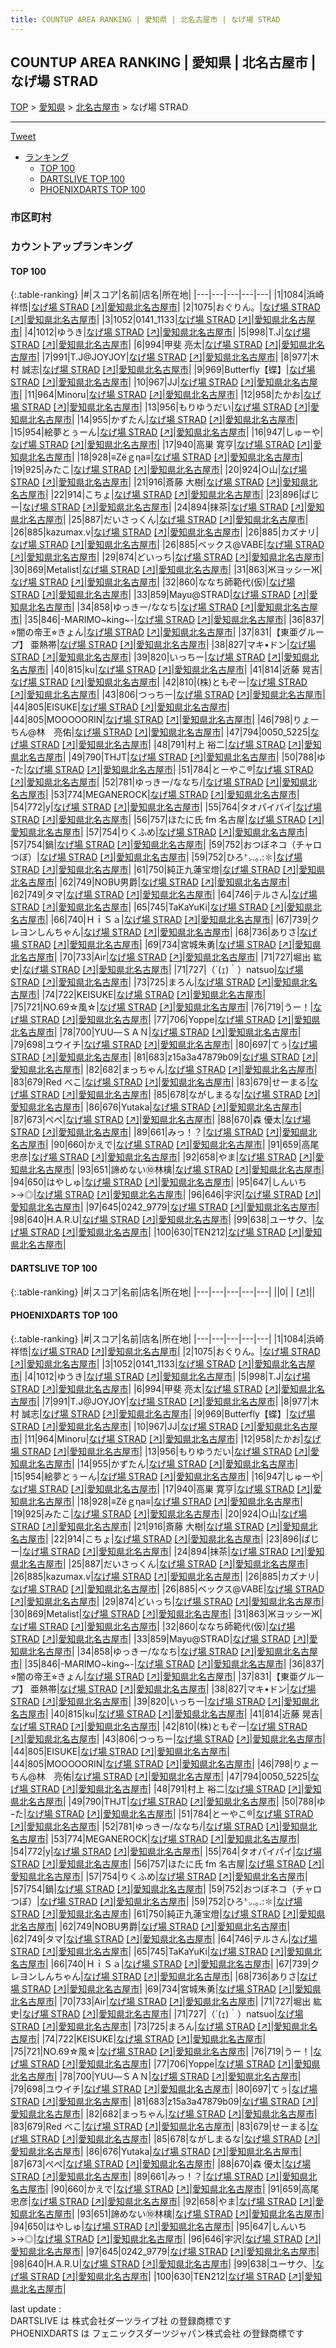 ```yaml
---
title: COUNTUP AREA RANKING | 愛知県 | 北名古屋市 | なげ場 STRAD
---
```

## COUNTUP AREA RANKING | 愛知県 | 北名古屋市 | なげ場 STRAD

[TOP](/darts/rank/) > [愛知県](/darts/rank/愛知県/) > [北名古屋市](/darts/rank/愛知県/北名古屋市/) > なげ場 STRAD

___

<a href="https://twitter.com/share?ref_src=twsrc%5Etfw" data-text="COUNTUP AREA RANKING | 愛知県北名古屋市なげ場 STRAD" class="twitter-share-button" data-hashtags="DARTSLIVE,PHOENIXDARTS,darts,ダーツ" data-show-count="false">Tweet</a>

* [ランキング](#カウントアップランキング)
    * [TOP 100](#top-100)
    * [DARTSLIVE TOP 100](#dartslive-top-100)
    * [PHOENIXDARTS TOP 100](#phoenixdarts-top-100)

### 市区町村

<ul>

</ul>

### カウントアップランキング

#### TOP 100



{:.table-ranking}
|#|スコア|名前|店名|所在地|
|---|---|---|---|---|
|1|1084|<span class="rank-name-pd">浜崎祥悟</span>|<a href="/darts/rank/shops/89261.html">なげ場 STRAD</a> <a href="https://vs.phoenixdarts.com/jp/shop/shopDetailInfo/s_89261?s_seq=89261">[↗]</a>|<a href="/darts/rank/愛知県/北名古屋市">愛知県北名古屋市</a>|
|2|1075|<span class="rank-name-pd">おぐりん。</span>|<a href="/darts/rank/shops/89261.html">なげ場 STRAD</a> <a href="https://vs.phoenixdarts.com/jp/shop/shopDetailInfo/s_89261?s_seq=89261">[↗]</a>|<a href="/darts/rank/愛知県/北名古屋市">愛知県北名古屋市</a>|
|3|1052|<span class="rank-name-pd">0141_1133</span>|<a href="/darts/rank/shops/89261.html">なげ場 STRAD</a> <a href="https://vs.phoenixdarts.com/jp/shop/shopDetailInfo/s_89261?s_seq=89261">[↗]</a>|<a href="/darts/rank/愛知県/北名古屋市">愛知県北名古屋市</a>|
|4|1012|<span class="rank-name-pd">ゆうき</span>|<a href="/darts/rank/shops/89261.html">なげ場 STRAD</a> <a href="https://vs.phoenixdarts.com/jp/shop/shopDetailInfo/s_89261?s_seq=89261">[↗]</a>|<a href="/darts/rank/愛知県/北名古屋市">愛知県北名古屋市</a>|
|5|998|<span class="rank-name-pd">T.J</span>|<a href="/darts/rank/shops/89261.html">なげ場 STRAD</a> <a href="https://vs.phoenixdarts.com/jp/shop/shopDetailInfo/s_89261?s_seq=89261">[↗]</a>|<a href="/darts/rank/愛知県/北名古屋市">愛知県北名古屋市</a>|
|6|994|<span class="rank-name-pd"><span class="pro-icon-pd"></span>甲斐 亮太</span>|<a href="/darts/rank/shops/89261.html">なげ場 STRAD</a> <a href="https://vs.phoenixdarts.com/jp/shop/shopDetailInfo/s_89261?s_seq=89261">[↗]</a>|<a href="/darts/rank/愛知県/北名古屋市">愛知県北名古屋市</a>|
|7|991|<span class="rank-name-pd">T.J@JOYJOY</span>|<a href="/darts/rank/shops/89261.html">なげ場 STRAD</a> <a href="https://vs.phoenixdarts.com/jp/shop/shopDetailInfo/s_89261?s_seq=89261">[↗]</a>|<a href="/darts/rank/愛知県/北名古屋市">愛知県北名古屋市</a>|
|8|977|<span class="rank-name-pd"><span class="pro-icon-pd"></span>木村 誠志</span>|<a href="/darts/rank/shops/89261.html">なげ場 STRAD</a> <a href="https://vs.phoenixdarts.com/jp/shop/shopDetailInfo/s_89261?s_seq=89261">[↗]</a>|<a href="/darts/rank/愛知県/北名古屋市">愛知県北名古屋市</a>|
|9|969|<span class="rank-name-pd">Butterfly【蝶】</span>|<a href="/darts/rank/shops/89261.html">なげ場 STRAD</a> <a href="https://vs.phoenixdarts.com/jp/shop/shopDetailInfo/s_89261?s_seq=89261">[↗]</a>|<a href="/darts/rank/愛知県/北名古屋市">愛知県北名古屋市</a>|
|10|967|<span class="rank-name-pd">JJ</span>|<a href="/darts/rank/shops/89261.html">なげ場 STRAD</a> <a href="https://vs.phoenixdarts.com/jp/shop/shopDetailInfo/s_89261?s_seq=89261">[↗]</a>|<a href="/darts/rank/愛知県/北名古屋市">愛知県北名古屋市</a>|
|11|964|<span class="rank-name-pd">Minoru</span>|<a href="/darts/rank/shops/89261.html">なげ場 STRAD</a> <a href="https://vs.phoenixdarts.com/jp/shop/shopDetailInfo/s_89261?s_seq=89261">[↗]</a>|<a href="/darts/rank/愛知県/北名古屋市">愛知県北名古屋市</a>|
|12|958|<span class="rank-name-pd">たかお</span>|<a href="/darts/rank/shops/89261.html">なげ場 STRAD</a> <a href="https://vs.phoenixdarts.com/jp/shop/shopDetailInfo/s_89261?s_seq=89261">[↗]</a>|<a href="/darts/rank/愛知県/北名古屋市">愛知県北名古屋市</a>|
|13|956|<span class="rank-name-pd">もりゆうだい</span>|<a href="/darts/rank/shops/89261.html">なげ場 STRAD</a> <a href="https://vs.phoenixdarts.com/jp/shop/shopDetailInfo/s_89261?s_seq=89261">[↗]</a>|<a href="/darts/rank/愛知県/北名古屋市">愛知県北名古屋市</a>|
|14|955|<span class="rank-name-pd">かずたん</span>|<a href="/darts/rank/shops/89261.html">なげ場 STRAD</a> <a href="https://vs.phoenixdarts.com/jp/shop/shopDetailInfo/s_89261?s_seq=89261">[↗]</a>|<a href="/darts/rank/愛知県/北名古屋市">愛知県北名古屋市</a>|
|15|954|<span class="rank-name-pd">絵夢とぅーん</span>|<a href="/darts/rank/shops/89261.html">なげ場 STRAD</a> <a href="https://vs.phoenixdarts.com/jp/shop/shopDetailInfo/s_89261?s_seq=89261">[↗]</a>|<a href="/darts/rank/愛知県/北名古屋市">愛知県北名古屋市</a>|
|16|947|<span class="rank-name-pd">しゅーや</span>|<a href="/darts/rank/shops/89261.html">なげ場 STRAD</a> <a href="https://vs.phoenixdarts.com/jp/shop/shopDetailInfo/s_89261?s_seq=89261">[↗]</a>|<a href="/darts/rank/愛知県/北名古屋市">愛知県北名古屋市</a>|
|17|940|<span class="rank-name-pd"><span class="pro-icon-pd"></span>高巣 寛亨</span>|<a href="/darts/rank/shops/89261.html">なげ場 STRAD</a> <a href="https://vs.phoenixdarts.com/jp/shop/shopDetailInfo/s_89261?s_seq=89261">[↗]</a>|<a href="/darts/rank/愛知県/北名古屋市">愛知県北名古屋市</a>|
|18|928|<span class="rank-name-pd">≡Ζёｇηа≡</span>|<a href="/darts/rank/shops/89261.html">なげ場 STRAD</a> <a href="https://vs.phoenixdarts.com/jp/shop/shopDetailInfo/s_89261?s_seq=89261">[↗]</a>|<a href="/darts/rank/愛知県/北名古屋市">愛知県北名古屋市</a>|
|19|925|<span class="rank-name-pd">みたこ</span>|<a href="/darts/rank/shops/89261.html">なげ場 STRAD</a> <a href="https://vs.phoenixdarts.com/jp/shop/shopDetailInfo/s_89261?s_seq=89261">[↗]</a>|<a href="/darts/rank/愛知県/北名古屋市">愛知県北名古屋市</a>|
|20|924|<span class="rank-name-pd">○山</span>|<a href="/darts/rank/shops/89261.html">なげ場 STRAD</a> <a href="https://vs.phoenixdarts.com/jp/shop/shopDetailInfo/s_89261?s_seq=89261">[↗]</a>|<a href="/darts/rank/愛知県/北名古屋市">愛知県北名古屋市</a>|
|21|916|<span class="rank-name-pd"><span class="pro-icon-pd"></span>斎藤 大樹</span>|<a href="/darts/rank/shops/89261.html">なげ場 STRAD</a> <a href="https://vs.phoenixdarts.com/jp/shop/shopDetailInfo/s_89261?s_seq=89261">[↗]</a>|<a href="/darts/rank/愛知県/北名古屋市">愛知県北名古屋市</a>|
|22|914|<span class="rank-name-pd">こちょ</span>|<a href="/darts/rank/shops/89261.html">なげ場 STRAD</a> <a href="https://vs.phoenixdarts.com/jp/shop/shopDetailInfo/s_89261?s_seq=89261">[↗]</a>|<a href="/darts/rank/愛知県/北名古屋市">愛知県北名古屋市</a>|
|23|896|<span class="rank-name-pd">ぱじー</span>|<a href="/darts/rank/shops/89261.html">なげ場 STRAD</a> <a href="https://vs.phoenixdarts.com/jp/shop/shopDetailInfo/s_89261?s_seq=89261">[↗]</a>|<a href="/darts/rank/愛知県/北名古屋市">愛知県北名古屋市</a>|
|24|894|<span class="rank-name-pd">抹茶</span>|<a href="/darts/rank/shops/89261.html">なげ場 STRAD</a> <a href="https://vs.phoenixdarts.com/jp/shop/shopDetailInfo/s_89261?s_seq=89261">[↗]</a>|<a href="/darts/rank/愛知県/北名古屋市">愛知県北名古屋市</a>|
|25|887|<span class="rank-name-pd">だいさっくん</span>|<a href="/darts/rank/shops/89261.html">なげ場 STRAD</a> <a href="https://vs.phoenixdarts.com/jp/shop/shopDetailInfo/s_89261?s_seq=89261">[↗]</a>|<a href="/darts/rank/愛知県/北名古屋市">愛知県北名古屋市</a>|
|26|885|<span class="rank-name-pd">kazumax.v</span>|<a href="/darts/rank/shops/89261.html">なげ場 STRAD</a> <a href="https://vs.phoenixdarts.com/jp/shop/shopDetailInfo/s_89261?s_seq=89261">[↗]</a>|<a href="/darts/rank/愛知県/北名古屋市">愛知県北名古屋市</a>|
|26|885|<span class="rank-name-pd">カズナリ</span>|<a href="/darts/rank/shops/89261.html">なげ場 STRAD</a> <a href="https://vs.phoenixdarts.com/jp/shop/shopDetailInfo/s_89261?s_seq=89261">[↗]</a>|<a href="/darts/rank/愛知県/北名古屋市">愛知県北名古屋市</a>|
|26|885|<span class="rank-name-pd">ベックス@VABE</span>|<a href="/darts/rank/shops/89261.html">なげ場 STRAD</a> <a href="https://vs.phoenixdarts.com/jp/shop/shopDetailInfo/s_89261?s_seq=89261">[↗]</a>|<a href="/darts/rank/愛知県/北名古屋市">愛知県北名古屋市</a>|
|29|874|<span class="rank-name-pd">どいっち</span>|<a href="/darts/rank/shops/89261.html">なげ場 STRAD</a> <a href="https://vs.phoenixdarts.com/jp/shop/shopDetailInfo/s_89261?s_seq=89261">[↗]</a>|<a href="/darts/rank/愛知県/北名古屋市">愛知県北名古屋市</a>|
|30|869|<span class="rank-name-pd">Metalist</span>|<a href="/darts/rank/shops/89261.html">なげ場 STRAD</a> <a href="https://vs.phoenixdarts.com/jp/shop/shopDetailInfo/s_89261?s_seq=89261">[↗]</a>|<a href="/darts/rank/愛知県/北名古屋市">愛知県北名古屋市</a>|
|31|863|<span class="rank-name-pd">ЖヨッシーЖ</span>|<a href="/darts/rank/shops/89261.html">なげ場 STRAD</a> <a href="https://vs.phoenixdarts.com/jp/shop/shopDetailInfo/s_89261?s_seq=89261">[↗]</a>|<a href="/darts/rank/愛知県/北名古屋市">愛知県北名古屋市</a>|
|32|860|<span class="rank-name-pd">ななち師範代(仮)</span>|<a href="/darts/rank/shops/89261.html">なげ場 STRAD</a> <a href="https://vs.phoenixdarts.com/jp/shop/shopDetailInfo/s_89261?s_seq=89261">[↗]</a>|<a href="/darts/rank/愛知県/北名古屋市">愛知県北名古屋市</a>|
|33|859|<span class="rank-name-pd">Mayu@STRAD</span>|<a href="/darts/rank/shops/89261.html">なげ場 STRAD</a> <a href="https://vs.phoenixdarts.com/jp/shop/shopDetailInfo/s_89261?s_seq=89261">[↗]</a>|<a href="/darts/rank/愛知県/北名古屋市">愛知県北名古屋市</a>|
|34|858|<span class="rank-name-pd">ゆっきー/ななち</span>|<a href="/darts/rank/shops/89261.html">なげ場 STRAD</a> <a href="https://vs.phoenixdarts.com/jp/shop/shopDetailInfo/s_89261?s_seq=89261">[↗]</a>|<a href="/darts/rank/愛知県/北名古屋市">愛知県北名古屋市</a>|
|35|846|<span class="rank-name-pd">-MARIMO~king~-</span>|<a href="/darts/rank/shops/89261.html">なげ場 STRAD</a> <a href="https://vs.phoenixdarts.com/jp/shop/shopDetailInfo/s_89261?s_seq=89261">[↗]</a>|<a href="/darts/rank/愛知県/北名古屋市">愛知県北名古屋市</a>|
|36|837|<span class="rank-name-pd">⭐︎闇の帝王⭐︎きょん</span>|<a href="/darts/rank/shops/89261.html">なげ場 STRAD</a> <a href="https://vs.phoenixdarts.com/jp/shop/shopDetailInfo/s_89261?s_seq=89261">[↗]</a>|<a href="/darts/rank/愛知県/北名古屋市">愛知県北名古屋市</a>|
|37|831|<span class="rank-name-pd">【東亜グループ】 亜熱帯</span>|<a href="/darts/rank/shops/89261.html">なげ場 STRAD</a> <a href="https://vs.phoenixdarts.com/jp/shop/shopDetailInfo/s_89261?s_seq=89261">[↗]</a>|<a href="/darts/rank/愛知県/北名古屋市">愛知県北名古屋市</a>|
|38|827|<span class="rank-name-pd">マキ•ドン</span>|<a href="/darts/rank/shops/89261.html">なげ場 STRAD</a> <a href="https://vs.phoenixdarts.com/jp/shop/shopDetailInfo/s_89261?s_seq=89261">[↗]</a>|<a href="/darts/rank/愛知県/北名古屋市">愛知県北名古屋市</a>|
|39|820|<span class="rank-name-pd">いっちー</span>|<a href="/darts/rank/shops/89261.html">なげ場 STRAD</a> <a href="https://vs.phoenixdarts.com/jp/shop/shopDetailInfo/s_89261?s_seq=89261">[↗]</a>|<a href="/darts/rank/愛知県/北名古屋市">愛知県北名古屋市</a>|
|40|815|<span class="rank-name-pd">ku</span>|<a href="/darts/rank/shops/89261.html">なげ場 STRAD</a> <a href="https://vs.phoenixdarts.com/jp/shop/shopDetailInfo/s_89261?s_seq=89261">[↗]</a>|<a href="/darts/rank/愛知県/北名古屋市">愛知県北名古屋市</a>|
|41|814|<span class="rank-name-pd"><span class="pro-icon-pd"></span>近藤 晃吉</span>|<a href="/darts/rank/shops/89261.html">なげ場 STRAD</a> <a href="https://vs.phoenixdarts.com/jp/shop/shopDetailInfo/s_89261?s_seq=89261">[↗]</a>|<a href="/darts/rank/愛知県/北名古屋市">愛知県北名古屋市</a>|
|42|810|<span class="rank-name-pd">(株)ともぞー</span>|<a href="/darts/rank/shops/89261.html">なげ場 STRAD</a> <a href="https://vs.phoenixdarts.com/jp/shop/shopDetailInfo/s_89261?s_seq=89261">[↗]</a>|<a href="/darts/rank/愛知県/北名古屋市">愛知県北名古屋市</a>|
|43|806|<span class="rank-name-pd">つっちー</span>|<a href="/darts/rank/shops/89261.html">なげ場 STRAD</a> <a href="https://vs.phoenixdarts.com/jp/shop/shopDetailInfo/s_89261?s_seq=89261">[↗]</a>|<a href="/darts/rank/愛知県/北名古屋市">愛知県北名古屋市</a>|
|44|805|<span class="rank-name-pd">EISUKE</span>|<a href="/darts/rank/shops/89261.html">なげ場 STRAD</a> <a href="https://vs.phoenixdarts.com/jp/shop/shopDetailInfo/s_89261?s_seq=89261">[↗]</a>|<a href="/darts/rank/愛知県/北名古屋市">愛知県北名古屋市</a>|
|44|805|<span class="rank-name-pd">MOOOOORIN</span>|<a href="/darts/rank/shops/89261.html">なげ場 STRAD</a> <a href="https://vs.phoenixdarts.com/jp/shop/shopDetailInfo/s_89261?s_seq=89261">[↗]</a>|<a href="/darts/rank/愛知県/北名古屋市">愛知県北名古屋市</a>|
|46|798|<span class="rank-name-pd">りょーちん@林　亮佑</span>|<a href="/darts/rank/shops/89261.html">なげ場 STRAD</a> <a href="https://vs.phoenixdarts.com/jp/shop/shopDetailInfo/s_89261?s_seq=89261">[↗]</a>|<a href="/darts/rank/愛知県/北名古屋市">愛知県北名古屋市</a>|
|47|794|<span class="rank-name-pd">0050_5225</span>|<a href="/darts/rank/shops/89261.html">なげ場 STRAD</a> <a href="https://vs.phoenixdarts.com/jp/shop/shopDetailInfo/s_89261?s_seq=89261">[↗]</a>|<a href="/darts/rank/愛知県/北名古屋市">愛知県北名古屋市</a>|
|48|791|<span class="rank-name-pd">村上 裕二</span>|<a href="/darts/rank/shops/89261.html">なげ場 STRAD</a> <a href="https://vs.phoenixdarts.com/jp/shop/shopDetailInfo/s_89261?s_seq=89261">[↗]</a>|<a href="/darts/rank/愛知県/北名古屋市">愛知県北名古屋市</a>|
|49|790|<span class="rank-name-pd">THJT</span>|<a href="/darts/rank/shops/89261.html">なげ場 STRAD</a> <a href="https://vs.phoenixdarts.com/jp/shop/shopDetailInfo/s_89261?s_seq=89261">[↗]</a>|<a href="/darts/rank/愛知県/北名古屋市">愛知県北名古屋市</a>|
|50|788|<span class="rank-name-pd">ゆｰた</span>|<a href="/darts/rank/shops/89261.html">なげ場 STRAD</a> <a href="https://vs.phoenixdarts.com/jp/shop/shopDetailInfo/s_89261?s_seq=89261">[↗]</a>|<a href="/darts/rank/愛知県/北名古屋市">愛知県北名古屋市</a>|
|51|784|<span class="rank-name-pd">とーやこ®️</span>|<a href="/darts/rank/shops/89261.html">なげ場 STRAD</a> <a href="https://vs.phoenixdarts.com/jp/shop/shopDetailInfo/s_89261?s_seq=89261">[↗]</a>|<a href="/darts/rank/愛知県/北名古屋市">愛知県北名古屋市</a>|
|52|781|<span class="rank-name-pd">ゆっきー/ななち/</span>|<a href="/darts/rank/shops/89261.html">なげ場 STRAD</a> <a href="https://vs.phoenixdarts.com/jp/shop/shopDetailInfo/s_89261?s_seq=89261">[↗]</a>|<a href="/darts/rank/愛知県/北名古屋市">愛知県北名古屋市</a>|
|53|774|<span class="rank-name-pd">MEGANEROCK</span>|<a href="/darts/rank/shops/89261.html">なげ場 STRAD</a> <a href="https://vs.phoenixdarts.com/jp/shop/shopDetailInfo/s_89261?s_seq=89261">[↗]</a>|<a href="/darts/rank/愛知県/北名古屋市">愛知県北名古屋市</a>|
|54|772|<span class="rank-name-pd">y</span>|<a href="/darts/rank/shops/89261.html">なげ場 STRAD</a> <a href="https://vs.phoenixdarts.com/jp/shop/shopDetailInfo/s_89261?s_seq=89261">[↗]</a>|<a href="/darts/rank/愛知県/北名古屋市">愛知県北名古屋市</a>|
|55|764|<span class="rank-name-pd">タオパイパイ</span>|<a href="/darts/rank/shops/89261.html">なげ場 STRAD</a> <a href="https://vs.phoenixdarts.com/jp/shop/shopDetailInfo/s_89261?s_seq=89261">[↗]</a>|<a href="/darts/rank/愛知県/北名古屋市">愛知県北名古屋市</a>|
|56|757|<span class="rank-name-pd">ほたに氏 fm 名古屋</span>|<a href="/darts/rank/shops/89261.html">なげ場 STRAD</a> <a href="https://vs.phoenixdarts.com/jp/shop/shopDetailInfo/s_89261?s_seq=89261">[↗]</a>|<a href="/darts/rank/愛知県/北名古屋市">愛知県北名古屋市</a>|
|57|754|<span class="rank-name-pd">りくふめ</span>|<a href="/darts/rank/shops/89261.html">なげ場 STRAD</a> <a href="https://vs.phoenixdarts.com/jp/shop/shopDetailInfo/s_89261?s_seq=89261">[↗]</a>|<a href="/darts/rank/愛知県/北名古屋市">愛知県北名古屋市</a>|
|57|754|<span class="rank-name-pd">鍋</span>|<a href="/darts/rank/shops/89261.html">なげ場 STRAD</a> <a href="https://vs.phoenixdarts.com/jp/shop/shopDetailInfo/s_89261?s_seq=89261">[↗]</a>|<a href="/darts/rank/愛知県/北名古屋市">愛知県北名古屋市</a>|
|59|752|<span class="rank-name-pd">おつぼネコ（チャロつぼ）</span>|<a href="/darts/rank/shops/89261.html">なげ場 STRAD</a> <a href="https://vs.phoenixdarts.com/jp/shop/shopDetailInfo/s_89261?s_seq=89261">[↗]</a>|<a href="/darts/rank/愛知県/北名古屋市">愛知県北名古屋市</a>|
|59|752|<span class="rank-name-pd">ひろ㌧.｡.:✽</span>|<a href="/darts/rank/shops/89261.html">なげ場 STRAD</a> <a href="https://vs.phoenixdarts.com/jp/shop/shopDetailInfo/s_89261?s_seq=89261">[↗]</a>|<a href="/darts/rank/愛知県/北名古屋市">愛知県北名古屋市</a>|
|61|750|<span class="rank-name-pd">純正九蓮宝燈</span>|<a href="/darts/rank/shops/89261.html">なげ場 STRAD</a> <a href="https://vs.phoenixdarts.com/jp/shop/shopDetailInfo/s_89261?s_seq=89261">[↗]</a>|<a href="/darts/rank/愛知県/北名古屋市">愛知県北名古屋市</a>|
|62|749|<span class="rank-name-pd">NOBU男爵</span>|<a href="/darts/rank/shops/89261.html">なげ場 STRAD</a> <a href="https://vs.phoenixdarts.com/jp/shop/shopDetailInfo/s_89261?s_seq=89261">[↗]</a>|<a href="/darts/rank/愛知県/北名古屋市">愛知県北名古屋市</a>|
|62|749|<span class="rank-name-pd">タマ</span>|<a href="/darts/rank/shops/89261.html">なげ場 STRAD</a> <a href="https://vs.phoenixdarts.com/jp/shop/shopDetailInfo/s_89261?s_seq=89261">[↗]</a>|<a href="/darts/rank/愛知県/北名古屋市">愛知県北名古屋市</a>|
|64|746|<span class="rank-name-pd">テルさん</span>|<a href="/darts/rank/shops/89261.html">なげ場 STRAD</a> <a href="https://vs.phoenixdarts.com/jp/shop/shopDetailInfo/s_89261?s_seq=89261">[↗]</a>|<a href="/darts/rank/愛知県/北名古屋市">愛知県北名古屋市</a>|
|65|745|<span class="rank-name-pd">TaKaYuKi</span>|<a href="/darts/rank/shops/89261.html">なげ場 STRAD</a> <a href="https://vs.phoenixdarts.com/jp/shop/shopDetailInfo/s_89261?s_seq=89261">[↗]</a>|<a href="/darts/rank/愛知県/北名古屋市">愛知県北名古屋市</a>|
|66|740|<span class="rank-name-pd">ＨｉＳａ</span>|<a href="/darts/rank/shops/89261.html">なげ場 STRAD</a> <a href="https://vs.phoenixdarts.com/jp/shop/shopDetailInfo/s_89261?s_seq=89261">[↗]</a>|<a href="/darts/rank/愛知県/北名古屋市">愛知県北名古屋市</a>|
|67|739|<span class="rank-name-pd">クレヨンしんちゃん</span>|<a href="/darts/rank/shops/89261.html">なげ場 STRAD</a> <a href="https://vs.phoenixdarts.com/jp/shop/shopDetailInfo/s_89261?s_seq=89261">[↗]</a>|<a href="/darts/rank/愛知県/北名古屋市">愛知県北名古屋市</a>|
|68|736|<span class="rank-name-pd">ありさ</span>|<a href="/darts/rank/shops/89261.html">なげ場 STRAD</a> <a href="https://vs.phoenixdarts.com/jp/shop/shopDetailInfo/s_89261?s_seq=89261">[↗]</a>|<a href="/darts/rank/愛知県/北名古屋市">愛知県北名古屋市</a>|
|69|734|<span class="rank-name-pd">宮城朱勇</span>|<a href="/darts/rank/shops/89261.html">なげ場 STRAD</a> <a href="https://vs.phoenixdarts.com/jp/shop/shopDetailInfo/s_89261?s_seq=89261">[↗]</a>|<a href="/darts/rank/愛知県/北名古屋市">愛知県北名古屋市</a>|
|70|733|<span class="rank-name-pd">Air</span>|<a href="/darts/rank/shops/89261.html">なげ場 STRAD</a> <a href="https://vs.phoenixdarts.com/jp/shop/shopDetailInfo/s_89261?s_seq=89261">[↗]</a>|<a href="/darts/rank/愛知県/北名古屋市">愛知県北名古屋市</a>|
|71|727|<span class="rank-name-pd"><span class="pro-icon-pd"></span>堀出 紘史</span>|<a href="/darts/rank/shops/89261.html">なげ場 STRAD</a> <a href="https://vs.phoenixdarts.com/jp/shop/shopDetailInfo/s_89261?s_seq=89261">[↗]</a>|<a href="/darts/rank/愛知県/北名古屋市">愛知県北名古屋市</a>|
|71|727|<span class="rank-name-pd">（´(ｪ)｀）natsuo</span>|<a href="/darts/rank/shops/89261.html">なげ場 STRAD</a> <a href="https://vs.phoenixdarts.com/jp/shop/shopDetailInfo/s_89261?s_seq=89261">[↗]</a>|<a href="/darts/rank/愛知県/北名古屋市">愛知県北名古屋市</a>|
|73|725|<span class="rank-name-pd">まろん</span>|<a href="/darts/rank/shops/89261.html">なげ場 STRAD</a> <a href="https://vs.phoenixdarts.com/jp/shop/shopDetailInfo/s_89261?s_seq=89261">[↗]</a>|<a href="/darts/rank/愛知県/北名古屋市">愛知県北名古屋市</a>|
|74|722|<span class="rank-name-pd">KEISUKE</span>|<a href="/darts/rank/shops/89261.html">なげ場 STRAD</a> <a href="https://vs.phoenixdarts.com/jp/shop/shopDetailInfo/s_89261?s_seq=89261">[↗]</a>|<a href="/darts/rank/愛知県/北名古屋市">愛知県北名古屋市</a>|
|75|721|<span class="rank-name-pd">NO.69☆風☆</span>|<a href="/darts/rank/shops/89261.html">なげ場 STRAD</a> <a href="https://vs.phoenixdarts.com/jp/shop/shopDetailInfo/s_89261?s_seq=89261">[↗]</a>|<a href="/darts/rank/愛知県/北名古屋市">愛知県北名古屋市</a>|
|76|719|<span class="rank-name-pd">うー！</span>|<a href="/darts/rank/shops/89261.html">なげ場 STRAD</a> <a href="https://vs.phoenixdarts.com/jp/shop/shopDetailInfo/s_89261?s_seq=89261">[↗]</a>|<a href="/darts/rank/愛知県/北名古屋市">愛知県北名古屋市</a>|
|77|706|<span class="rank-name-pd">Yoppe</span>|<a href="/darts/rank/shops/89261.html">なげ場 STRAD</a> <a href="https://vs.phoenixdarts.com/jp/shop/shopDetailInfo/s_89261?s_seq=89261">[↗]</a>|<a href="/darts/rank/愛知県/北名古屋市">愛知県北名古屋市</a>|
|78|700|<span class="rank-name-pd">YUU―ＳＡＮ</span>|<a href="/darts/rank/shops/89261.html">なげ場 STRAD</a> <a href="https://vs.phoenixdarts.com/jp/shop/shopDetailInfo/s_89261?s_seq=89261">[↗]</a>|<a href="/darts/rank/愛知県/北名古屋市">愛知県北名古屋市</a>|
|79|698|<span class="rank-name-pd">ユウイチ</span>|<a href="/darts/rank/shops/89261.html">なげ場 STRAD</a> <a href="https://vs.phoenixdarts.com/jp/shop/shopDetailInfo/s_89261?s_seq=89261">[↗]</a>|<a href="/darts/rank/愛知県/北名古屋市">愛知県北名古屋市</a>|
|80|697|<span class="rank-name-pd">てぅ</span>|<a href="/darts/rank/shops/89261.html">なげ場 STRAD</a> <a href="https://vs.phoenixdarts.com/jp/shop/shopDetailInfo/s_89261?s_seq=89261">[↗]</a>|<a href="/darts/rank/愛知県/北名古屋市">愛知県北名古屋市</a>|
|81|683|<span class="rank-name-pd">z15a3a47879b09</span>|<a href="/darts/rank/shops/89261.html">なげ場 STRAD</a> <a href="https://vs.phoenixdarts.com/jp/shop/shopDetailInfo/s_89261?s_seq=89261">[↗]</a>|<a href="/darts/rank/愛知県/北名古屋市">愛知県北名古屋市</a>|
|82|682|<span class="rank-name-pd">まっちゃん</span>|<a href="/darts/rank/shops/89261.html">なげ場 STRAD</a> <a href="https://vs.phoenixdarts.com/jp/shop/shopDetailInfo/s_89261?s_seq=89261">[↗]</a>|<a href="/darts/rank/愛知県/北名古屋市">愛知県北名古屋市</a>|
|83|679|<span class="rank-name-pd">Red べこ</span>|<a href="/darts/rank/shops/89261.html">なげ場 STRAD</a> <a href="https://vs.phoenixdarts.com/jp/shop/shopDetailInfo/s_89261?s_seq=89261">[↗]</a>|<a href="/darts/rank/愛知県/北名古屋市">愛知県北名古屋市</a>|
|83|679|<span class="rank-name-pd">せーまる</span>|<a href="/darts/rank/shops/89261.html">なげ場 STRAD</a> <a href="https://vs.phoenixdarts.com/jp/shop/shopDetailInfo/s_89261?s_seq=89261">[↗]</a>|<a href="/darts/rank/愛知県/北名古屋市">愛知県北名古屋市</a>|
|85|678|<span class="rank-name-pd">ながしまるな</span>|<a href="/darts/rank/shops/89261.html">なげ場 STRAD</a> <a href="https://vs.phoenixdarts.com/jp/shop/shopDetailInfo/s_89261?s_seq=89261">[↗]</a>|<a href="/darts/rank/愛知県/北名古屋市">愛知県北名古屋市</a>|
|86|676|<span class="rank-name-pd">Yutaka</span>|<a href="/darts/rank/shops/89261.html">なげ場 STRAD</a> <a href="https://vs.phoenixdarts.com/jp/shop/shopDetailInfo/s_89261?s_seq=89261">[↗]</a>|<a href="/darts/rank/愛知県/北名古屋市">愛知県北名古屋市</a>|
|87|673|<span class="rank-name-pd">ぺぺ</span>|<a href="/darts/rank/shops/89261.html">なげ場 STRAD</a> <a href="https://vs.phoenixdarts.com/jp/shop/shopDetailInfo/s_89261?s_seq=89261">[↗]</a>|<a href="/darts/rank/愛知県/北名古屋市">愛知県北名古屋市</a>|
|88|670|<span class="rank-name-pd"><span class="pro-icon-pd"></span>森 優太</span>|<a href="/darts/rank/shops/89261.html">なげ場 STRAD</a> <a href="https://vs.phoenixdarts.com/jp/shop/shopDetailInfo/s_89261?s_seq=89261">[↗]</a>|<a href="/darts/rank/愛知県/北名古屋市">愛知県北名古屋市</a>|
|89|661|<span class="rank-name-pd">みっ！？</span>|<a href="/darts/rank/shops/89261.html">なげ場 STRAD</a> <a href="https://vs.phoenixdarts.com/jp/shop/shopDetailInfo/s_89261?s_seq=89261">[↗]</a>|<a href="/darts/rank/愛知県/北名古屋市">愛知県北名古屋市</a>|
|90|660|<span class="rank-name-pd">かえで</span>|<a href="/darts/rank/shops/89261.html">なげ場 STRAD</a> <a href="https://vs.phoenixdarts.com/jp/shop/shopDetailInfo/s_89261?s_seq=89261">[↗]</a>|<a href="/darts/rank/愛知県/北名古屋市">愛知県北名古屋市</a>|
|91|659|<span class="rank-name-pd"><span class="pro-icon-pd"></span>高尾 忠彦</span>|<a href="/darts/rank/shops/89261.html">なげ場 STRAD</a> <a href="https://vs.phoenixdarts.com/jp/shop/shopDetailInfo/s_89261?s_seq=89261">[↗]</a>|<a href="/darts/rank/愛知県/北名古屋市">愛知県北名古屋市</a>|
|92|658|<span class="rank-name-pd">やま</span>|<a href="/darts/rank/shops/89261.html">なげ場 STRAD</a> <a href="https://vs.phoenixdarts.com/jp/shop/shopDetailInfo/s_89261?s_seq=89261">[↗]</a>|<a href="/darts/rank/愛知県/北名古屋市">愛知県北名古屋市</a>|
|93|651|<span class="rank-name-pd">諦めない⑩林檎</span>|<a href="/darts/rank/shops/89261.html">なげ場 STRAD</a> <a href="https://vs.phoenixdarts.com/jp/shop/shopDetailInfo/s_89261?s_seq=89261">[↗]</a>|<a href="/darts/rank/愛知県/北名古屋市">愛知県北名古屋市</a>|
|94|650|<span class="rank-name-pd">はやしゅ</span>|<a href="/darts/rank/shops/89261.html">なげ場 STRAD</a> <a href="https://vs.phoenixdarts.com/jp/shop/shopDetailInfo/s_89261?s_seq=89261">[↗]</a>|<a href="/darts/rank/愛知県/北名古屋市">愛知県北名古屋市</a>|
|95|647|<span class="rank-name-pd">しんいち&gt;→◎</span>|<a href="/darts/rank/shops/89261.html">なげ場 STRAD</a> <a href="https://vs.phoenixdarts.com/jp/shop/shopDetailInfo/s_89261?s_seq=89261">[↗]</a>|<a href="/darts/rank/愛知県/北名古屋市">愛知県北名古屋市</a>|
|96|646|<span class="rank-name-pd">宇沢</span>|<a href="/darts/rank/shops/89261.html">なげ場 STRAD</a> <a href="https://vs.phoenixdarts.com/jp/shop/shopDetailInfo/s_89261?s_seq=89261">[↗]</a>|<a href="/darts/rank/愛知県/北名古屋市">愛知県北名古屋市</a>|
|97|645|<span class="rank-name-pd">0242_9779</span>|<a href="/darts/rank/shops/89261.html">なげ場 STRAD</a> <a href="https://vs.phoenixdarts.com/jp/shop/shopDetailInfo/s_89261?s_seq=89261">[↗]</a>|<a href="/darts/rank/愛知県/北名古屋市">愛知県北名古屋市</a>|
|98|640|<span class="rank-name-pd">H.A.R.U</span>|<a href="/darts/rank/shops/89261.html">なげ場 STRAD</a> <a href="https://vs.phoenixdarts.com/jp/shop/shopDetailInfo/s_89261?s_seq=89261">[↗]</a>|<a href="/darts/rank/愛知県/北名古屋市">愛知県北名古屋市</a>|
|99|638|<span class="rank-name-pd">ユーサク、</span>|<a href="/darts/rank/shops/89261.html">なげ場 STRAD</a> <a href="https://vs.phoenixdarts.com/jp/shop/shopDetailInfo/s_89261?s_seq=89261">[↗]</a>|<a href="/darts/rank/愛知県/北名古屋市">愛知県北名古屋市</a>|
|100|630|<span class="rank-name-pd">TEN212</span>|<a href="/darts/rank/shops/89261.html">なげ場 STRAD</a> <a href="https://vs.phoenixdarts.com/jp/shop/shopDetailInfo/s_89261?s_seq=89261">[↗]</a>|<a href="/darts/rank/愛知県/北名古屋市">愛知県北名古屋市</a>|


#### DARTSLIVE TOP 100



{:.table-ranking}
|#|スコア|名前|店名|所在地|
|---|---|---|---|---|
||0|<span class="rank-name-dl"> </span>|<a href="/darts/rank/shops/.html"></a> <a href="">[↗]</a>|<a href="/darts/rank//"></a>|


#### PHOENIXDARTS TOP 100



{:.table-ranking}
|#|スコア|名前|店名|所在地|
|---|---|---|---|---|
|1|1084|<span class="rank-name-pd">浜崎祥悟</span>|<a href="/darts/rank/shops/89261.html">なげ場 STRAD</a> <a href="https://vs.phoenixdarts.com/jp/shop/shopDetailInfo/s_89261?s_seq=89261">[↗]</a>|<a href="/darts/rank/愛知県/北名古屋市">愛知県北名古屋市</a>|
|2|1075|<span class="rank-name-pd">おぐりん。</span>|<a href="/darts/rank/shops/89261.html">なげ場 STRAD</a> <a href="https://vs.phoenixdarts.com/jp/shop/shopDetailInfo/s_89261?s_seq=89261">[↗]</a>|<a href="/darts/rank/愛知県/北名古屋市">愛知県北名古屋市</a>|
|3|1052|<span class="rank-name-pd">0141_1133</span>|<a href="/darts/rank/shops/89261.html">なげ場 STRAD</a> <a href="https://vs.phoenixdarts.com/jp/shop/shopDetailInfo/s_89261?s_seq=89261">[↗]</a>|<a href="/darts/rank/愛知県/北名古屋市">愛知県北名古屋市</a>|
|4|1012|<span class="rank-name-pd">ゆうき</span>|<a href="/darts/rank/shops/89261.html">なげ場 STRAD</a> <a href="https://vs.phoenixdarts.com/jp/shop/shopDetailInfo/s_89261?s_seq=89261">[↗]</a>|<a href="/darts/rank/愛知県/北名古屋市">愛知県北名古屋市</a>|
|5|998|<span class="rank-name-pd">T.J</span>|<a href="/darts/rank/shops/89261.html">なげ場 STRAD</a> <a href="https://vs.phoenixdarts.com/jp/shop/shopDetailInfo/s_89261?s_seq=89261">[↗]</a>|<a href="/darts/rank/愛知県/北名古屋市">愛知県北名古屋市</a>|
|6|994|<span class="rank-name-pd"><span class="pro-icon-pd"></span>甲斐 亮太</span>|<a href="/darts/rank/shops/89261.html">なげ場 STRAD</a> <a href="https://vs.phoenixdarts.com/jp/shop/shopDetailInfo/s_89261?s_seq=89261">[↗]</a>|<a href="/darts/rank/愛知県/北名古屋市">愛知県北名古屋市</a>|
|7|991|<span class="rank-name-pd">T.J@JOYJOY</span>|<a href="/darts/rank/shops/89261.html">なげ場 STRAD</a> <a href="https://vs.phoenixdarts.com/jp/shop/shopDetailInfo/s_89261?s_seq=89261">[↗]</a>|<a href="/darts/rank/愛知県/北名古屋市">愛知県北名古屋市</a>|
|8|977|<span class="rank-name-pd"><span class="pro-icon-pd"></span>木村 誠志</span>|<a href="/darts/rank/shops/89261.html">なげ場 STRAD</a> <a href="https://vs.phoenixdarts.com/jp/shop/shopDetailInfo/s_89261?s_seq=89261">[↗]</a>|<a href="/darts/rank/愛知県/北名古屋市">愛知県北名古屋市</a>|
|9|969|<span class="rank-name-pd">Butterfly【蝶】</span>|<a href="/darts/rank/shops/89261.html">なげ場 STRAD</a> <a href="https://vs.phoenixdarts.com/jp/shop/shopDetailInfo/s_89261?s_seq=89261">[↗]</a>|<a href="/darts/rank/愛知県/北名古屋市">愛知県北名古屋市</a>|
|10|967|<span class="rank-name-pd">JJ</span>|<a href="/darts/rank/shops/89261.html">なげ場 STRAD</a> <a href="https://vs.phoenixdarts.com/jp/shop/shopDetailInfo/s_89261?s_seq=89261">[↗]</a>|<a href="/darts/rank/愛知県/北名古屋市">愛知県北名古屋市</a>|
|11|964|<span class="rank-name-pd">Minoru</span>|<a href="/darts/rank/shops/89261.html">なげ場 STRAD</a> <a href="https://vs.phoenixdarts.com/jp/shop/shopDetailInfo/s_89261?s_seq=89261">[↗]</a>|<a href="/darts/rank/愛知県/北名古屋市">愛知県北名古屋市</a>|
|12|958|<span class="rank-name-pd">たかお</span>|<a href="/darts/rank/shops/89261.html">なげ場 STRAD</a> <a href="https://vs.phoenixdarts.com/jp/shop/shopDetailInfo/s_89261?s_seq=89261">[↗]</a>|<a href="/darts/rank/愛知県/北名古屋市">愛知県北名古屋市</a>|
|13|956|<span class="rank-name-pd">もりゆうだい</span>|<a href="/darts/rank/shops/89261.html">なげ場 STRAD</a> <a href="https://vs.phoenixdarts.com/jp/shop/shopDetailInfo/s_89261?s_seq=89261">[↗]</a>|<a href="/darts/rank/愛知県/北名古屋市">愛知県北名古屋市</a>|
|14|955|<span class="rank-name-pd">かずたん</span>|<a href="/darts/rank/shops/89261.html">なげ場 STRAD</a> <a href="https://vs.phoenixdarts.com/jp/shop/shopDetailInfo/s_89261?s_seq=89261">[↗]</a>|<a href="/darts/rank/愛知県/北名古屋市">愛知県北名古屋市</a>|
|15|954|<span class="rank-name-pd">絵夢とぅーん</span>|<a href="/darts/rank/shops/89261.html">なげ場 STRAD</a> <a href="https://vs.phoenixdarts.com/jp/shop/shopDetailInfo/s_89261?s_seq=89261">[↗]</a>|<a href="/darts/rank/愛知県/北名古屋市">愛知県北名古屋市</a>|
|16|947|<span class="rank-name-pd">しゅーや</span>|<a href="/darts/rank/shops/89261.html">なげ場 STRAD</a> <a href="https://vs.phoenixdarts.com/jp/shop/shopDetailInfo/s_89261?s_seq=89261">[↗]</a>|<a href="/darts/rank/愛知県/北名古屋市">愛知県北名古屋市</a>|
|17|940|<span class="rank-name-pd"><span class="pro-icon-pd"></span>高巣 寛亨</span>|<a href="/darts/rank/shops/89261.html">なげ場 STRAD</a> <a href="https://vs.phoenixdarts.com/jp/shop/shopDetailInfo/s_89261?s_seq=89261">[↗]</a>|<a href="/darts/rank/愛知県/北名古屋市">愛知県北名古屋市</a>|
|18|928|<span class="rank-name-pd">≡Ζёｇηа≡</span>|<a href="/darts/rank/shops/89261.html">なげ場 STRAD</a> <a href="https://vs.phoenixdarts.com/jp/shop/shopDetailInfo/s_89261?s_seq=89261">[↗]</a>|<a href="/darts/rank/愛知県/北名古屋市">愛知県北名古屋市</a>|
|19|925|<span class="rank-name-pd">みたこ</span>|<a href="/darts/rank/shops/89261.html">なげ場 STRAD</a> <a href="https://vs.phoenixdarts.com/jp/shop/shopDetailInfo/s_89261?s_seq=89261">[↗]</a>|<a href="/darts/rank/愛知県/北名古屋市">愛知県北名古屋市</a>|
|20|924|<span class="rank-name-pd">○山</span>|<a href="/darts/rank/shops/89261.html">なげ場 STRAD</a> <a href="https://vs.phoenixdarts.com/jp/shop/shopDetailInfo/s_89261?s_seq=89261">[↗]</a>|<a href="/darts/rank/愛知県/北名古屋市">愛知県北名古屋市</a>|
|21|916|<span class="rank-name-pd"><span class="pro-icon-pd"></span>斎藤 大樹</span>|<a href="/darts/rank/shops/89261.html">なげ場 STRAD</a> <a href="https://vs.phoenixdarts.com/jp/shop/shopDetailInfo/s_89261?s_seq=89261">[↗]</a>|<a href="/darts/rank/愛知県/北名古屋市">愛知県北名古屋市</a>|
|22|914|<span class="rank-name-pd">こちょ</span>|<a href="/darts/rank/shops/89261.html">なげ場 STRAD</a> <a href="https://vs.phoenixdarts.com/jp/shop/shopDetailInfo/s_89261?s_seq=89261">[↗]</a>|<a href="/darts/rank/愛知県/北名古屋市">愛知県北名古屋市</a>|
|23|896|<span class="rank-name-pd">ぱじー</span>|<a href="/darts/rank/shops/89261.html">なげ場 STRAD</a> <a href="https://vs.phoenixdarts.com/jp/shop/shopDetailInfo/s_89261?s_seq=89261">[↗]</a>|<a href="/darts/rank/愛知県/北名古屋市">愛知県北名古屋市</a>|
|24|894|<span class="rank-name-pd">抹茶</span>|<a href="/darts/rank/shops/89261.html">なげ場 STRAD</a> <a href="https://vs.phoenixdarts.com/jp/shop/shopDetailInfo/s_89261?s_seq=89261">[↗]</a>|<a href="/darts/rank/愛知県/北名古屋市">愛知県北名古屋市</a>|
|25|887|<span class="rank-name-pd">だいさっくん</span>|<a href="/darts/rank/shops/89261.html">なげ場 STRAD</a> <a href="https://vs.phoenixdarts.com/jp/shop/shopDetailInfo/s_89261?s_seq=89261">[↗]</a>|<a href="/darts/rank/愛知県/北名古屋市">愛知県北名古屋市</a>|
|26|885|<span class="rank-name-pd">kazumax.v</span>|<a href="/darts/rank/shops/89261.html">なげ場 STRAD</a> <a href="https://vs.phoenixdarts.com/jp/shop/shopDetailInfo/s_89261?s_seq=89261">[↗]</a>|<a href="/darts/rank/愛知県/北名古屋市">愛知県北名古屋市</a>|
|26|885|<span class="rank-name-pd">カズナリ</span>|<a href="/darts/rank/shops/89261.html">なげ場 STRAD</a> <a href="https://vs.phoenixdarts.com/jp/shop/shopDetailInfo/s_89261?s_seq=89261">[↗]</a>|<a href="/darts/rank/愛知県/北名古屋市">愛知県北名古屋市</a>|
|26|885|<span class="rank-name-pd">ベックス@VABE</span>|<a href="/darts/rank/shops/89261.html">なげ場 STRAD</a> <a href="https://vs.phoenixdarts.com/jp/shop/shopDetailInfo/s_89261?s_seq=89261">[↗]</a>|<a href="/darts/rank/愛知県/北名古屋市">愛知県北名古屋市</a>|
|29|874|<span class="rank-name-pd">どいっち</span>|<a href="/darts/rank/shops/89261.html">なげ場 STRAD</a> <a href="https://vs.phoenixdarts.com/jp/shop/shopDetailInfo/s_89261?s_seq=89261">[↗]</a>|<a href="/darts/rank/愛知県/北名古屋市">愛知県北名古屋市</a>|
|30|869|<span class="rank-name-pd">Metalist</span>|<a href="/darts/rank/shops/89261.html">なげ場 STRAD</a> <a href="https://vs.phoenixdarts.com/jp/shop/shopDetailInfo/s_89261?s_seq=89261">[↗]</a>|<a href="/darts/rank/愛知県/北名古屋市">愛知県北名古屋市</a>|
|31|863|<span class="rank-name-pd">ЖヨッシーЖ</span>|<a href="/darts/rank/shops/89261.html">なげ場 STRAD</a> <a href="https://vs.phoenixdarts.com/jp/shop/shopDetailInfo/s_89261?s_seq=89261">[↗]</a>|<a href="/darts/rank/愛知県/北名古屋市">愛知県北名古屋市</a>|
|32|860|<span class="rank-name-pd">ななち師範代(仮)</span>|<a href="/darts/rank/shops/89261.html">なげ場 STRAD</a> <a href="https://vs.phoenixdarts.com/jp/shop/shopDetailInfo/s_89261?s_seq=89261">[↗]</a>|<a href="/darts/rank/愛知県/北名古屋市">愛知県北名古屋市</a>|
|33|859|<span class="rank-name-pd">Mayu@STRAD</span>|<a href="/darts/rank/shops/89261.html">なげ場 STRAD</a> <a href="https://vs.phoenixdarts.com/jp/shop/shopDetailInfo/s_89261?s_seq=89261">[↗]</a>|<a href="/darts/rank/愛知県/北名古屋市">愛知県北名古屋市</a>|
|34|858|<span class="rank-name-pd">ゆっきー/ななち</span>|<a href="/darts/rank/shops/89261.html">なげ場 STRAD</a> <a href="https://vs.phoenixdarts.com/jp/shop/shopDetailInfo/s_89261?s_seq=89261">[↗]</a>|<a href="/darts/rank/愛知県/北名古屋市">愛知県北名古屋市</a>|
|35|846|<span class="rank-name-pd">-MARIMO~king~-</span>|<a href="/darts/rank/shops/89261.html">なげ場 STRAD</a> <a href="https://vs.phoenixdarts.com/jp/shop/shopDetailInfo/s_89261?s_seq=89261">[↗]</a>|<a href="/darts/rank/愛知県/北名古屋市">愛知県北名古屋市</a>|
|36|837|<span class="rank-name-pd">⭐︎闇の帝王⭐︎きょん</span>|<a href="/darts/rank/shops/89261.html">なげ場 STRAD</a> <a href="https://vs.phoenixdarts.com/jp/shop/shopDetailInfo/s_89261?s_seq=89261">[↗]</a>|<a href="/darts/rank/愛知県/北名古屋市">愛知県北名古屋市</a>|
|37|831|<span class="rank-name-pd">【東亜グループ】 亜熱帯</span>|<a href="/darts/rank/shops/89261.html">なげ場 STRAD</a> <a href="https://vs.phoenixdarts.com/jp/shop/shopDetailInfo/s_89261?s_seq=89261">[↗]</a>|<a href="/darts/rank/愛知県/北名古屋市">愛知県北名古屋市</a>|
|38|827|<span class="rank-name-pd">マキ•ドン</span>|<a href="/darts/rank/shops/89261.html">なげ場 STRAD</a> <a href="https://vs.phoenixdarts.com/jp/shop/shopDetailInfo/s_89261?s_seq=89261">[↗]</a>|<a href="/darts/rank/愛知県/北名古屋市">愛知県北名古屋市</a>|
|39|820|<span class="rank-name-pd">いっちー</span>|<a href="/darts/rank/shops/89261.html">なげ場 STRAD</a> <a href="https://vs.phoenixdarts.com/jp/shop/shopDetailInfo/s_89261?s_seq=89261">[↗]</a>|<a href="/darts/rank/愛知県/北名古屋市">愛知県北名古屋市</a>|
|40|815|<span class="rank-name-pd">ku</span>|<a href="/darts/rank/shops/89261.html">なげ場 STRAD</a> <a href="https://vs.phoenixdarts.com/jp/shop/shopDetailInfo/s_89261?s_seq=89261">[↗]</a>|<a href="/darts/rank/愛知県/北名古屋市">愛知県北名古屋市</a>|
|41|814|<span class="rank-name-pd"><span class="pro-icon-pd"></span>近藤 晃吉</span>|<a href="/darts/rank/shops/89261.html">なげ場 STRAD</a> <a href="https://vs.phoenixdarts.com/jp/shop/shopDetailInfo/s_89261?s_seq=89261">[↗]</a>|<a href="/darts/rank/愛知県/北名古屋市">愛知県北名古屋市</a>|
|42|810|<span class="rank-name-pd">(株)ともぞー</span>|<a href="/darts/rank/shops/89261.html">なげ場 STRAD</a> <a href="https://vs.phoenixdarts.com/jp/shop/shopDetailInfo/s_89261?s_seq=89261">[↗]</a>|<a href="/darts/rank/愛知県/北名古屋市">愛知県北名古屋市</a>|
|43|806|<span class="rank-name-pd">つっちー</span>|<a href="/darts/rank/shops/89261.html">なげ場 STRAD</a> <a href="https://vs.phoenixdarts.com/jp/shop/shopDetailInfo/s_89261?s_seq=89261">[↗]</a>|<a href="/darts/rank/愛知県/北名古屋市">愛知県北名古屋市</a>|
|44|805|<span class="rank-name-pd">EISUKE</span>|<a href="/darts/rank/shops/89261.html">なげ場 STRAD</a> <a href="https://vs.phoenixdarts.com/jp/shop/shopDetailInfo/s_89261?s_seq=89261">[↗]</a>|<a href="/darts/rank/愛知県/北名古屋市">愛知県北名古屋市</a>|
|44|805|<span class="rank-name-pd">MOOOOORIN</span>|<a href="/darts/rank/shops/89261.html">なげ場 STRAD</a> <a href="https://vs.phoenixdarts.com/jp/shop/shopDetailInfo/s_89261?s_seq=89261">[↗]</a>|<a href="/darts/rank/愛知県/北名古屋市">愛知県北名古屋市</a>|
|46|798|<span class="rank-name-pd">りょーちん@林　亮佑</span>|<a href="/darts/rank/shops/89261.html">なげ場 STRAD</a> <a href="https://vs.phoenixdarts.com/jp/shop/shopDetailInfo/s_89261?s_seq=89261">[↗]</a>|<a href="/darts/rank/愛知県/北名古屋市">愛知県北名古屋市</a>|
|47|794|<span class="rank-name-pd">0050_5225</span>|<a href="/darts/rank/shops/89261.html">なげ場 STRAD</a> <a href="https://vs.phoenixdarts.com/jp/shop/shopDetailInfo/s_89261?s_seq=89261">[↗]</a>|<a href="/darts/rank/愛知県/北名古屋市">愛知県北名古屋市</a>|
|48|791|<span class="rank-name-pd">村上 裕二</span>|<a href="/darts/rank/shops/89261.html">なげ場 STRAD</a> <a href="https://vs.phoenixdarts.com/jp/shop/shopDetailInfo/s_89261?s_seq=89261">[↗]</a>|<a href="/darts/rank/愛知県/北名古屋市">愛知県北名古屋市</a>|
|49|790|<span class="rank-name-pd">THJT</span>|<a href="/darts/rank/shops/89261.html">なげ場 STRAD</a> <a href="https://vs.phoenixdarts.com/jp/shop/shopDetailInfo/s_89261?s_seq=89261">[↗]</a>|<a href="/darts/rank/愛知県/北名古屋市">愛知県北名古屋市</a>|
|50|788|<span class="rank-name-pd">ゆｰた</span>|<a href="/darts/rank/shops/89261.html">なげ場 STRAD</a> <a href="https://vs.phoenixdarts.com/jp/shop/shopDetailInfo/s_89261?s_seq=89261">[↗]</a>|<a href="/darts/rank/愛知県/北名古屋市">愛知県北名古屋市</a>|
|51|784|<span class="rank-name-pd">とーやこ®️</span>|<a href="/darts/rank/shops/89261.html">なげ場 STRAD</a> <a href="https://vs.phoenixdarts.com/jp/shop/shopDetailInfo/s_89261?s_seq=89261">[↗]</a>|<a href="/darts/rank/愛知県/北名古屋市">愛知県北名古屋市</a>|
|52|781|<span class="rank-name-pd">ゆっきー/ななち/</span>|<a href="/darts/rank/shops/89261.html">なげ場 STRAD</a> <a href="https://vs.phoenixdarts.com/jp/shop/shopDetailInfo/s_89261?s_seq=89261">[↗]</a>|<a href="/darts/rank/愛知県/北名古屋市">愛知県北名古屋市</a>|
|53|774|<span class="rank-name-pd">MEGANEROCK</span>|<a href="/darts/rank/shops/89261.html">なげ場 STRAD</a> <a href="https://vs.phoenixdarts.com/jp/shop/shopDetailInfo/s_89261?s_seq=89261">[↗]</a>|<a href="/darts/rank/愛知県/北名古屋市">愛知県北名古屋市</a>|
|54|772|<span class="rank-name-pd">y</span>|<a href="/darts/rank/shops/89261.html">なげ場 STRAD</a> <a href="https://vs.phoenixdarts.com/jp/shop/shopDetailInfo/s_89261?s_seq=89261">[↗]</a>|<a href="/darts/rank/愛知県/北名古屋市">愛知県北名古屋市</a>|
|55|764|<span class="rank-name-pd">タオパイパイ</span>|<a href="/darts/rank/shops/89261.html">なげ場 STRAD</a> <a href="https://vs.phoenixdarts.com/jp/shop/shopDetailInfo/s_89261?s_seq=89261">[↗]</a>|<a href="/darts/rank/愛知県/北名古屋市">愛知県北名古屋市</a>|
|56|757|<span class="rank-name-pd">ほたに氏 fm 名古屋</span>|<a href="/darts/rank/shops/89261.html">なげ場 STRAD</a> <a href="https://vs.phoenixdarts.com/jp/shop/shopDetailInfo/s_89261?s_seq=89261">[↗]</a>|<a href="/darts/rank/愛知県/北名古屋市">愛知県北名古屋市</a>|
|57|754|<span class="rank-name-pd">りくふめ</span>|<a href="/darts/rank/shops/89261.html">なげ場 STRAD</a> <a href="https://vs.phoenixdarts.com/jp/shop/shopDetailInfo/s_89261?s_seq=89261">[↗]</a>|<a href="/darts/rank/愛知県/北名古屋市">愛知県北名古屋市</a>|
|57|754|<span class="rank-name-pd">鍋</span>|<a href="/darts/rank/shops/89261.html">なげ場 STRAD</a> <a href="https://vs.phoenixdarts.com/jp/shop/shopDetailInfo/s_89261?s_seq=89261">[↗]</a>|<a href="/darts/rank/愛知県/北名古屋市">愛知県北名古屋市</a>|
|59|752|<span class="rank-name-pd">おつぼネコ（チャロつぼ）</span>|<a href="/darts/rank/shops/89261.html">なげ場 STRAD</a> <a href="https://vs.phoenixdarts.com/jp/shop/shopDetailInfo/s_89261?s_seq=89261">[↗]</a>|<a href="/darts/rank/愛知県/北名古屋市">愛知県北名古屋市</a>|
|59|752|<span class="rank-name-pd">ひろ㌧.｡.:✽</span>|<a href="/darts/rank/shops/89261.html">なげ場 STRAD</a> <a href="https://vs.phoenixdarts.com/jp/shop/shopDetailInfo/s_89261?s_seq=89261">[↗]</a>|<a href="/darts/rank/愛知県/北名古屋市">愛知県北名古屋市</a>|
|61|750|<span class="rank-name-pd">純正九蓮宝燈</span>|<a href="/darts/rank/shops/89261.html">なげ場 STRAD</a> <a href="https://vs.phoenixdarts.com/jp/shop/shopDetailInfo/s_89261?s_seq=89261">[↗]</a>|<a href="/darts/rank/愛知県/北名古屋市">愛知県北名古屋市</a>|
|62|749|<span class="rank-name-pd">NOBU男爵</span>|<a href="/darts/rank/shops/89261.html">なげ場 STRAD</a> <a href="https://vs.phoenixdarts.com/jp/shop/shopDetailInfo/s_89261?s_seq=89261">[↗]</a>|<a href="/darts/rank/愛知県/北名古屋市">愛知県北名古屋市</a>|
|62|749|<span class="rank-name-pd">タマ</span>|<a href="/darts/rank/shops/89261.html">なげ場 STRAD</a> <a href="https://vs.phoenixdarts.com/jp/shop/shopDetailInfo/s_89261?s_seq=89261">[↗]</a>|<a href="/darts/rank/愛知県/北名古屋市">愛知県北名古屋市</a>|
|64|746|<span class="rank-name-pd">テルさん</span>|<a href="/darts/rank/shops/89261.html">なげ場 STRAD</a> <a href="https://vs.phoenixdarts.com/jp/shop/shopDetailInfo/s_89261?s_seq=89261">[↗]</a>|<a href="/darts/rank/愛知県/北名古屋市">愛知県北名古屋市</a>|
|65|745|<span class="rank-name-pd">TaKaYuKi</span>|<a href="/darts/rank/shops/89261.html">なげ場 STRAD</a> <a href="https://vs.phoenixdarts.com/jp/shop/shopDetailInfo/s_89261?s_seq=89261">[↗]</a>|<a href="/darts/rank/愛知県/北名古屋市">愛知県北名古屋市</a>|
|66|740|<span class="rank-name-pd">ＨｉＳａ</span>|<a href="/darts/rank/shops/89261.html">なげ場 STRAD</a> <a href="https://vs.phoenixdarts.com/jp/shop/shopDetailInfo/s_89261?s_seq=89261">[↗]</a>|<a href="/darts/rank/愛知県/北名古屋市">愛知県北名古屋市</a>|
|67|739|<span class="rank-name-pd">クレヨンしんちゃん</span>|<a href="/darts/rank/shops/89261.html">なげ場 STRAD</a> <a href="https://vs.phoenixdarts.com/jp/shop/shopDetailInfo/s_89261?s_seq=89261">[↗]</a>|<a href="/darts/rank/愛知県/北名古屋市">愛知県北名古屋市</a>|
|68|736|<span class="rank-name-pd">ありさ</span>|<a href="/darts/rank/shops/89261.html">なげ場 STRAD</a> <a href="https://vs.phoenixdarts.com/jp/shop/shopDetailInfo/s_89261?s_seq=89261">[↗]</a>|<a href="/darts/rank/愛知県/北名古屋市">愛知県北名古屋市</a>|
|69|734|<span class="rank-name-pd">宮城朱勇</span>|<a href="/darts/rank/shops/89261.html">なげ場 STRAD</a> <a href="https://vs.phoenixdarts.com/jp/shop/shopDetailInfo/s_89261?s_seq=89261">[↗]</a>|<a href="/darts/rank/愛知県/北名古屋市">愛知県北名古屋市</a>|
|70|733|<span class="rank-name-pd">Air</span>|<a href="/darts/rank/shops/89261.html">なげ場 STRAD</a> <a href="https://vs.phoenixdarts.com/jp/shop/shopDetailInfo/s_89261?s_seq=89261">[↗]</a>|<a href="/darts/rank/愛知県/北名古屋市">愛知県北名古屋市</a>|
|71|727|<span class="rank-name-pd"><span class="pro-icon-pd"></span>堀出 紘史</span>|<a href="/darts/rank/shops/89261.html">なげ場 STRAD</a> <a href="https://vs.phoenixdarts.com/jp/shop/shopDetailInfo/s_89261?s_seq=89261">[↗]</a>|<a href="/darts/rank/愛知県/北名古屋市">愛知県北名古屋市</a>|
|71|727|<span class="rank-name-pd">（´(ｪ)｀）natsuo</span>|<a href="/darts/rank/shops/89261.html">なげ場 STRAD</a> <a href="https://vs.phoenixdarts.com/jp/shop/shopDetailInfo/s_89261?s_seq=89261">[↗]</a>|<a href="/darts/rank/愛知県/北名古屋市">愛知県北名古屋市</a>|
|73|725|<span class="rank-name-pd">まろん</span>|<a href="/darts/rank/shops/89261.html">なげ場 STRAD</a> <a href="https://vs.phoenixdarts.com/jp/shop/shopDetailInfo/s_89261?s_seq=89261">[↗]</a>|<a href="/darts/rank/愛知県/北名古屋市">愛知県北名古屋市</a>|
|74|722|<span class="rank-name-pd">KEISUKE</span>|<a href="/darts/rank/shops/89261.html">なげ場 STRAD</a> <a href="https://vs.phoenixdarts.com/jp/shop/shopDetailInfo/s_89261?s_seq=89261">[↗]</a>|<a href="/darts/rank/愛知県/北名古屋市">愛知県北名古屋市</a>|
|75|721|<span class="rank-name-pd">NO.69☆風☆</span>|<a href="/darts/rank/shops/89261.html">なげ場 STRAD</a> <a href="https://vs.phoenixdarts.com/jp/shop/shopDetailInfo/s_89261?s_seq=89261">[↗]</a>|<a href="/darts/rank/愛知県/北名古屋市">愛知県北名古屋市</a>|
|76|719|<span class="rank-name-pd">うー！</span>|<a href="/darts/rank/shops/89261.html">なげ場 STRAD</a> <a href="https://vs.phoenixdarts.com/jp/shop/shopDetailInfo/s_89261?s_seq=89261">[↗]</a>|<a href="/darts/rank/愛知県/北名古屋市">愛知県北名古屋市</a>|
|77|706|<span class="rank-name-pd">Yoppe</span>|<a href="/darts/rank/shops/89261.html">なげ場 STRAD</a> <a href="https://vs.phoenixdarts.com/jp/shop/shopDetailInfo/s_89261?s_seq=89261">[↗]</a>|<a href="/darts/rank/愛知県/北名古屋市">愛知県北名古屋市</a>|
|78|700|<span class="rank-name-pd">YUU―ＳＡＮ</span>|<a href="/darts/rank/shops/89261.html">なげ場 STRAD</a> <a href="https://vs.phoenixdarts.com/jp/shop/shopDetailInfo/s_89261?s_seq=89261">[↗]</a>|<a href="/darts/rank/愛知県/北名古屋市">愛知県北名古屋市</a>|
|79|698|<span class="rank-name-pd">ユウイチ</span>|<a href="/darts/rank/shops/89261.html">なげ場 STRAD</a> <a href="https://vs.phoenixdarts.com/jp/shop/shopDetailInfo/s_89261?s_seq=89261">[↗]</a>|<a href="/darts/rank/愛知県/北名古屋市">愛知県北名古屋市</a>|
|80|697|<span class="rank-name-pd">てぅ</span>|<a href="/darts/rank/shops/89261.html">なげ場 STRAD</a> <a href="https://vs.phoenixdarts.com/jp/shop/shopDetailInfo/s_89261?s_seq=89261">[↗]</a>|<a href="/darts/rank/愛知県/北名古屋市">愛知県北名古屋市</a>|
|81|683|<span class="rank-name-pd">z15a3a47879b09</span>|<a href="/darts/rank/shops/89261.html">なげ場 STRAD</a> <a href="https://vs.phoenixdarts.com/jp/shop/shopDetailInfo/s_89261?s_seq=89261">[↗]</a>|<a href="/darts/rank/愛知県/北名古屋市">愛知県北名古屋市</a>|
|82|682|<span class="rank-name-pd">まっちゃん</span>|<a href="/darts/rank/shops/89261.html">なげ場 STRAD</a> <a href="https://vs.phoenixdarts.com/jp/shop/shopDetailInfo/s_89261?s_seq=89261">[↗]</a>|<a href="/darts/rank/愛知県/北名古屋市">愛知県北名古屋市</a>|
|83|679|<span class="rank-name-pd">Red べこ</span>|<a href="/darts/rank/shops/89261.html">なげ場 STRAD</a> <a href="https://vs.phoenixdarts.com/jp/shop/shopDetailInfo/s_89261?s_seq=89261">[↗]</a>|<a href="/darts/rank/愛知県/北名古屋市">愛知県北名古屋市</a>|
|83|679|<span class="rank-name-pd">せーまる</span>|<a href="/darts/rank/shops/89261.html">なげ場 STRAD</a> <a href="https://vs.phoenixdarts.com/jp/shop/shopDetailInfo/s_89261?s_seq=89261">[↗]</a>|<a href="/darts/rank/愛知県/北名古屋市">愛知県北名古屋市</a>|
|85|678|<span class="rank-name-pd">ながしまるな</span>|<a href="/darts/rank/shops/89261.html">なげ場 STRAD</a> <a href="https://vs.phoenixdarts.com/jp/shop/shopDetailInfo/s_89261?s_seq=89261">[↗]</a>|<a href="/darts/rank/愛知県/北名古屋市">愛知県北名古屋市</a>|
|86|676|<span class="rank-name-pd">Yutaka</span>|<a href="/darts/rank/shops/89261.html">なげ場 STRAD</a> <a href="https://vs.phoenixdarts.com/jp/shop/shopDetailInfo/s_89261?s_seq=89261">[↗]</a>|<a href="/darts/rank/愛知県/北名古屋市">愛知県北名古屋市</a>|
|87|673|<span class="rank-name-pd">ぺぺ</span>|<a href="/darts/rank/shops/89261.html">なげ場 STRAD</a> <a href="https://vs.phoenixdarts.com/jp/shop/shopDetailInfo/s_89261?s_seq=89261">[↗]</a>|<a href="/darts/rank/愛知県/北名古屋市">愛知県北名古屋市</a>|
|88|670|<span class="rank-name-pd"><span class="pro-icon-pd"></span>森 優太</span>|<a href="/darts/rank/shops/89261.html">なげ場 STRAD</a> <a href="https://vs.phoenixdarts.com/jp/shop/shopDetailInfo/s_89261?s_seq=89261">[↗]</a>|<a href="/darts/rank/愛知県/北名古屋市">愛知県北名古屋市</a>|
|89|661|<span class="rank-name-pd">みっ！？</span>|<a href="/darts/rank/shops/89261.html">なげ場 STRAD</a> <a href="https://vs.phoenixdarts.com/jp/shop/shopDetailInfo/s_89261?s_seq=89261">[↗]</a>|<a href="/darts/rank/愛知県/北名古屋市">愛知県北名古屋市</a>|
|90|660|<span class="rank-name-pd">かえで</span>|<a href="/darts/rank/shops/89261.html">なげ場 STRAD</a> <a href="https://vs.phoenixdarts.com/jp/shop/shopDetailInfo/s_89261?s_seq=89261">[↗]</a>|<a href="/darts/rank/愛知県/北名古屋市">愛知県北名古屋市</a>|
|91|659|<span class="rank-name-pd"><span class="pro-icon-pd"></span>高尾 忠彦</span>|<a href="/darts/rank/shops/89261.html">なげ場 STRAD</a> <a href="https://vs.phoenixdarts.com/jp/shop/shopDetailInfo/s_89261?s_seq=89261">[↗]</a>|<a href="/darts/rank/愛知県/北名古屋市">愛知県北名古屋市</a>|
|92|658|<span class="rank-name-pd">やま</span>|<a href="/darts/rank/shops/89261.html">なげ場 STRAD</a> <a href="https://vs.phoenixdarts.com/jp/shop/shopDetailInfo/s_89261?s_seq=89261">[↗]</a>|<a href="/darts/rank/愛知県/北名古屋市">愛知県北名古屋市</a>|
|93|651|<span class="rank-name-pd">諦めない⑩林檎</span>|<a href="/darts/rank/shops/89261.html">なげ場 STRAD</a> <a href="https://vs.phoenixdarts.com/jp/shop/shopDetailInfo/s_89261?s_seq=89261">[↗]</a>|<a href="/darts/rank/愛知県/北名古屋市">愛知県北名古屋市</a>|
|94|650|<span class="rank-name-pd">はやしゅ</span>|<a href="/darts/rank/shops/89261.html">なげ場 STRAD</a> <a href="https://vs.phoenixdarts.com/jp/shop/shopDetailInfo/s_89261?s_seq=89261">[↗]</a>|<a href="/darts/rank/愛知県/北名古屋市">愛知県北名古屋市</a>|
|95|647|<span class="rank-name-pd">しんいち&gt;→◎</span>|<a href="/darts/rank/shops/89261.html">なげ場 STRAD</a> <a href="https://vs.phoenixdarts.com/jp/shop/shopDetailInfo/s_89261?s_seq=89261">[↗]</a>|<a href="/darts/rank/愛知県/北名古屋市">愛知県北名古屋市</a>|
|96|646|<span class="rank-name-pd">宇沢</span>|<a href="/darts/rank/shops/89261.html">なげ場 STRAD</a> <a href="https://vs.phoenixdarts.com/jp/shop/shopDetailInfo/s_89261?s_seq=89261">[↗]</a>|<a href="/darts/rank/愛知県/北名古屋市">愛知県北名古屋市</a>|
|97|645|<span class="rank-name-pd">0242_9779</span>|<a href="/darts/rank/shops/89261.html">なげ場 STRAD</a> <a href="https://vs.phoenixdarts.com/jp/shop/shopDetailInfo/s_89261?s_seq=89261">[↗]</a>|<a href="/darts/rank/愛知県/北名古屋市">愛知県北名古屋市</a>|
|98|640|<span class="rank-name-pd">H.A.R.U</span>|<a href="/darts/rank/shops/89261.html">なげ場 STRAD</a> <a href="https://vs.phoenixdarts.com/jp/shop/shopDetailInfo/s_89261?s_seq=89261">[↗]</a>|<a href="/darts/rank/愛知県/北名古屋市">愛知県北名古屋市</a>|
|99|638|<span class="rank-name-pd">ユーサク、</span>|<a href="/darts/rank/shops/89261.html">なげ場 STRAD</a> <a href="https://vs.phoenixdarts.com/jp/shop/shopDetailInfo/s_89261?s_seq=89261">[↗]</a>|<a href="/darts/rank/愛知県/北名古屋市">愛知県北名古屋市</a>|
|100|630|<span class="rank-name-pd">TEN212</span>|<a href="/darts/rank/shops/89261.html">なげ場 STRAD</a> <a href="https://vs.phoenixdarts.com/jp/shop/shopDetailInfo/s_89261?s_seq=89261">[↗]</a>|<a href="/darts/rank/愛知県/北名古屋市">愛知県北名古屋市</a>|


<div class="footer border-top border-gray-light mt-5 pt-3 text-right text-gray">
    last update : <span style="font-weight: italic" id="foot_last_modified"></span><br />
    DARTSLIVE は 株式会社ダーツライブ社 の登録商標です<br />
    PHOENIXDARTS は フェニックスダーツジャパン株式会社 の登録商標です<br />
</div>

<script src="https://cdnjs.cloudflare.com/ajax/libs/jquery.tablesorter/2.31.3/js/jquery.tablesorter.min.js" integrity="sha512-qzgd5cYSZcosqpzpn7zF2ZId8f/8CHmFKZ8j7mU4OUXTNRd5g+ZHBPsgKEwoqxCtdQvExE5LprwwPAgoicguNg==" crossorigin="anonymous" referrerpolicy="no-referrer"></script>
<link rel="stylesheet" href="https://cdnjs.cloudflare.com/ajax/libs/jquery.tablesorter/2.31.3/css/theme.default.min.css" integrity="sha512-wghhOJkjQX0Lh3NSWvNKeZ0ZpNn+SPVXX1Qyc9OCaogADktxrBiBdKGDoqVUOyhStvMBmJQ8ZdMHiR3wuEq8+w==" crossorigin="anonymous" referrerpolicy="no-referrer" />
<script>
$(function() {
    $(".table-ranking").tablesorter({sortList:[[0, 0]]});
    $("#foot_last_modified").text(formatDate(new Date(document.lastModified), 'yyyy-MM-dd HH:mm:ss'));
});
</script>

<script async src="https://platform.twitter.com/widgets.js" charset="utf-8"></script>